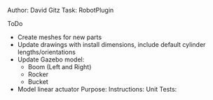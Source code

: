 Author: David Gitz
Task: RobotPlugin

ToDo
- Create meshes for new parts
- Update drawings with install dimensions, include default cylinder lengths/orientations
- Update Gazebo model:
    - Boom (Left and Right)
    - Rocker
    - Bucket
- Model linear actuator
Purpose:
Instructions:
Unit Tests:
